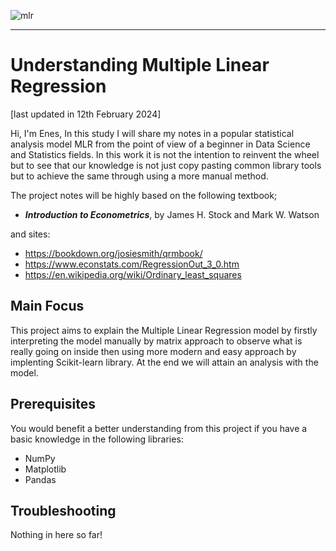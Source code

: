 ![mlr](https://github.com/enes-turk/Understanding_MLR/assets/159700153/60e057a4-06fd-4bb1-be0d-e8fdcbf67b15)
<hr />

# Understanding Multiple Linear Regression
[last updated in 12th February 2024]

Hi, I'm Enes,
In this study I will share my notes in a popular statistical analysis model MLR from the point of view of a beginner in Data Science and Statistics fields. In this work it is not the intention to reinvent the wheel but to see that our knowledge is not just copy pasting common library tools but to achieve the same through using a more manual method.

The project notes will be highly based on the following textbook;
- <b><i>Introduction to Econometrics</i></b>,  by James H. Stock and Mark W. Watson

and sites:
- https://bookdown.org/josiesmith/qrmbook/
- https://www.econstats.com/RegressionOut_3_0.htm
- https://en.wikipedia.org/wiki/Ordinary_least_squares

## Main Focus
This project aims to explain the Multiple Linear Regression model by firstly interpreting the model manually by matrix approach to observe what is really going on inside then using more modern and easy approach by implenting Scikit-learn library. At the end we will attain an analysis with the model.

## Prerequisites
You would benefit a better understanding from this project if you have a basic knowledge in the following libraries:
- NumPy
- Matplotlib
- Pandas

## Troubleshooting
Nothing in here so far!
